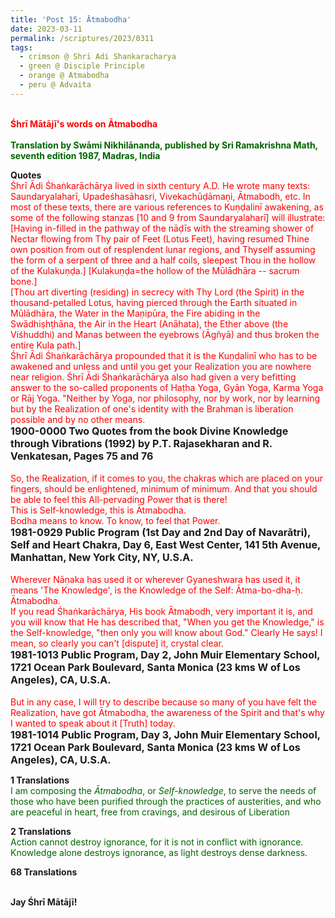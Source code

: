 ```yaml
---
title: 'Post 15: Ātmabodha'
date: 2023-03-11
permalink: /scriptures/2023/0311
tags:
  - crimson @ Shri Adi Shankaracharya
  - green @ Disciple Principle
  - orange @ Atmabodha
  - peru @ Advaita
---
```


<p>
<br>
<font color="red"><b>Śhrī Mātājī's words on Ātmabodha</b></font><br>
<br>
<font color="DarkGreen"><b>Translation by Swāmi Nikhilānanda, published by Sri Ramakrishna Math, seventh edition 1987, Madras, India</b></font><br>
</p>

<div class="para-divider"></div>

<p>
<b>Quotes</b><br>
<font color="red">Śhrī Ādi Śhaṅkarāchārya lived in sixth century A.D. He wrote many texts: Saundaryalaharī, Upadeśhasāhasri, Vivekachūḍāmaṇi, Ātmabodh, etc. In most of these texts, there are various references to Kuṇḍalinī awakening, as some of the following stanzas [10 and 9 from Saundaryalaharī] will illustrate:<br>
[Having in-filled in the pathway of the nāḍīs with the streaming shower of Nectar flowing from Thy pair of Feet (Lotus Feet), having resumed Thine own position from out of resplendent lunar regions, and Thyself assuming the form of a serpent of three and a half coils, sleepest Thou in the hollow of the Kulakuṇḍa.] [Kulakuṇḍa=the hollow of the Mūlādhāra -- sacrum bone.]<br>
[Thou art diverting (residing) in secrecy with Thy Lord (the Spirit) in the thousand-petalled Lotus, having pierced through the Earth situated in Mūlādhāra, the Water in the Maṇipūra, the Fire abiding in the Swādhiṣhṭhāna, the Air in the Heart (Anāhata), the Ether above (the Viśhuddhi) and Manas between the eyebrows (Āgñyā) and thus broken the entire Kula path.]<br>
Śhrī Ādi Śhaṅkarāchārya propounded that it is the Kuṇḍalinī who has to be awakened and unless and until you get your Realization you are nowhere near religion. Śhrī Ādi Śhaṅkarāchārya also had given a very befitting answer to the so-called proponents of Haṭha Yoga, Gyān Yoga, Karma Yoga or Rāj Yoga. "Neither by Yoga, nor philosophy, nor by work, nor by learning but by the Realization of one's identity with the Brahman is liberation possible and by no other means.</font><br>
<font size="+0"><b>1900-0000 Two Quotes from the book Divine Knowledge through Vibrations (1992) by P.T. Rajasekharan and R. Venkatesan, Pages 75 and 76</b></font><br>
<br>
<font color="red">So, the Realization, if it comes to you, the chakras which are placed on your fingers, should be enlightened, minimum of minimum. And that you should be able to feel this All-pervading Power that is there!<br>
This is Self-knowledge, this is Ātmabodha.<br>
Bodha means to know. To know, to feel that Power.</font><br>
<font size="+0"><b>1981-0929 Public Program (1st Day and 2nd Day of Navarātri), Self and Heart Chakra, Day 6, East West Center, 141 5th Avenue, Manhattan, New York City, NY, U.S.A.</b></font><br>
<br>
<font color="red">Wherever Nāṇaka has used it or wherever Gyaneshwara has used it, it means 'The Knowledge', is the Knowledge of the Self: Ātma-bo-dha-ḥ. Ātmabodha.<br>
If you read Śhaṅkarāchārya, His book Ātmabodh, very important it is, and you will know that He has described that, "When you get the Knowledge," is the Self-knowledge, "then only you will know about God." Clearly He says! I mean, so clearly you can't [dispute] it, crystal clear.</font><br>
<font size="+0"><b>1981-1013 Public Program, Day 2, John Muir Elementary School, 1721 Ocean Park Boulevard, Santa Monica (23 kms W of Los Angeles), CA, U.S.A.</b></font><br>
<br>
<font color="red">But in any case, I will try to describe because so many of you have felt the Realization, have got Ātmabodha, the awareness of the Spirit and that's why I wanted to speak about it [Truth] today.</font><br>
<font size="+0"><b>1981-1014 Public Program, Day 3, John Muir Elementary School, 1721 Ocean Park Boulevard, Santa Monica (23 kms W of Los Angeles), CA, U.S.A.</b></font><br>
</p>

<div class="para-divider"></div>

<p>
<b>1 Translations</b><br>
<font color="DarkGreen">I am composing the <i>Ātmabodha</i>, or <i>Self-knowledge</i>, to serve the needs of those who have been purified through the practices of austerities, and who are peaceful in heart, free from cravings, and desirous of Liberation </font><br>
</p>

<div class="para-divider"></div>

<p>
<b>2 Translations</b><br>
<font color="DarkGreen">Action cannot destroy ignorance, for it is not in conflict with ignorance. Knowledge alone destroys ignorance, as light destroys dense darkness.</font><br>
</p>

<div class="para-divider"></div>

<div class="para-divider"></div>

<p>
<b>68 Translations</b><br>
<font color="DarkGreen"></font><br>
</p>

<div class="para-divider"></div>

<p><b>Jay Śhrī Mātājī!</b>
</p>